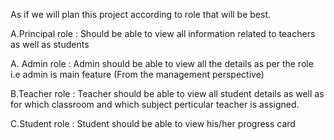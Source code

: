 As if we will plan this project according to role that will be best.

A.Principal role :
Should be able to view all information related to teachers as well as students

A. Admin role :
Admin should be able to view all the details as per the role i.e admin is main feature (From the management perspective)

B.Teacher role :
Teacher should be able to view all student details as well as for which classroom and which subject perticular teacher is assigned.

C.Student role :
Student should be able to view his/her progress card
